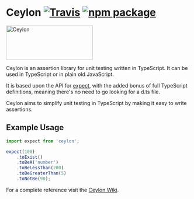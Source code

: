 # Ceylon [![Travis][build-badge]][build] [![npm package][npm-badge]][npm]

[build-badge]: https://img.shields.io/travis/dylanparry/ceylon/master.svg?style=flat-square
[build]: https://travis-ci.org/dylanparry/ceylon

[npm-badge]: https://img.shields.io/npm/v/ceylon.svg?style=flat-square
[npm]: https://www.npmjs.org/package/ceylon

<img src="https://raw.githubusercontent.com/dylanparry/ceylon/master/logo.png" width="237" height="94" alt="Ceylon" />

Ceylon is an assertion library for unit testing written in TypeScript. It can be used in TypeScript or in plain old JavaScript.

It is based upon the API for [expect](https://github.com/mjackson/expect/), with the added bonus of full TypeScript definitions, meaning there's no need to go looking for a d.ts file.

Ceylon aims to simplify unit testing in TypeScript by making it easy to write assertions.

## Example Usage

```typescript
import expect from 'ceylon';

expect(100)
    .toExist()
    .toBeA('number')
    .toBeLessThan(200)
    .toBeGreaterThan(5)
    .toNotBe(90);
```

For a complete reference visit the [Ceylon Wiki](https://github.com/dylanparry/ceylon/wiki).

